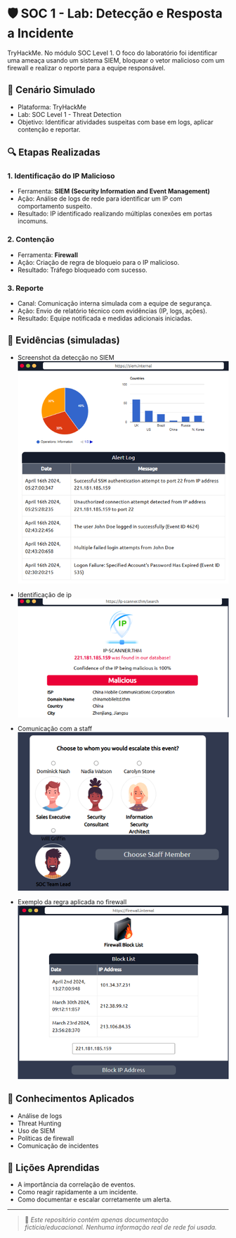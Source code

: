 # 🛡️ SOC 1 - Lab: Detecção e Resposta a Incidente

 TryHackMe. No módulo SOC Level 1. O foco do laboratório foi identificar uma ameaça usando um sistema SIEM, bloquear o vetor malicioso com um firewall e realizar o reporte para a equipe responsável.

## 🧪 Cenário Simulado

- Plataforma: TryHackMe
- Lab: SOC Level 1 - Threat Detection
- Objetivo: Identificar atividades suspeitas com base em logs, aplicar contenção e reportar.

## 🔍 Etapas Realizadas

### 1. Identificação do IP Malicioso
- Ferramenta: **SIEM (Security Information and Event Management)**
- Ação: Análise de logs de rede para identificar um IP com comportamento suspeito.
- Resultado: IP identificado realizando múltiplas conexões em portas incomuns.

### 2. Contenção
- Ferramenta: **Firewall**
- Ação: Criação de regra de bloqueio para o IP malicioso.
- Resultado: Tráfego bloqueado com sucesso.

### 3. Reporte
- Canal: Comunicação interna simulada com a equipe de segurança.
- Ação: Envio de relatório técnico com evidências (IP, logs, ações).
- Resultado: Equipe notificada e medidas adicionais iniciadas.

## 📂 Evidências (simuladas)
- Screenshot da detecção no SIEM
  ![Identificação SIEM](Evidencias/Siem.png)
  
- Identificação de ip
  ![Ip Scanner](Evidencias/ip-scanner.png)

- Comunicação com a staff
  ![Encaminhamento](Evidencias/comunicacao.png)
  
- Exemplo da regra aplicada no firewall
  ![Resposta ao Incidente](Evidencias/Resposta-firewall.png)

## 📘 Conhecimentos Aplicados
- Análise de logs
- Threat Hunting
- Uso de SIEM
- Políticas de firewall
- Comunicação de incidentes

## 🧠 Lições Aprendidas
- A importância da correlação de eventos.
- Como reagir rapidamente a um incidente.
- Como documentar e escalar corretamente um alerta.

---

> 🔐 *Este repositório contém apenas documentação fictícia/educacional. Nenhuma informação real de rede foi usada.*
